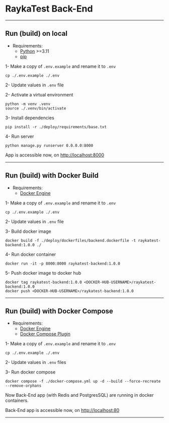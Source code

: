 # RaykaTest Back-End

---

## Run (build) on local

- Requirements:
  - [Python](https://www.python.org/downloads/) >=3.11
  - [pip](https://pip.pypa.io/en/stable/cli/pip_install/)

1- Make a copy of `.env.example` and rename it to `.env`
```shell
cp ./.env.example ./.env
```

2- Update values in `.env` file

2- Activate a virtual environment
```shell
python -m venv .venv
source ./.venv/bin/activate
```

3- Install dependencies
```shell
pip install -r ./deploy/requirements/base.txt
```

4- Run server
```shell
python manage.py runserver 0.0.0.0:8000
```

App is accessible now, on [http://localhost:8000](http://localhost:8000)

---

## Run (build) with Docker Build

- Requirements:
  - [Docker Engine](https://docs.docker.com/engine/install/)

1- Make a copy of `.env.example` and rename it to `.env`
```shell
cp ./.env.example ./.env
```

2- Update values in `.env` file

3- Build docker image
```shell
docker build -f ./deploy/dockerfiles/backend.dockerfile -t raykatest-backend:1.0.0 ./
```

4- Run docker container
```shell
docker run -it -p 8000:8000 raykatest-backend:1.0.0
```

5- Push docker image to docker hub
```shell
docker tag raykatest-backend:1.0.0 <DOCKER-HUB-USERNAME>/raykatest-backend:1.0.0
docker push <DOCKER-HUB-USERNAME>/raykatest-backend:1.0.0
```

---

## Run (build) with Docker Compose

- Requirements:
  - [Docker Engine](https://docs.docker.com/engine/install/)
  - [Docker Compose Plugin](https://docs.docker.com/compose/install/)

1- Make a copy of `.env.example` and rename it to `.env`
```shell
cp ./.env.example ./.env
```

2- Update values in `.env` files

3- Run docker compose
```shell
docker compose -f ./docker-compose.yml up -d --build --force-recreate --remove-orphans
```

Now Back-End app (with Redis and PostgresSQL) are running in docker containers.

Back-End app is accessible now, on [http://localhost:80](http://localhost:80)

---
